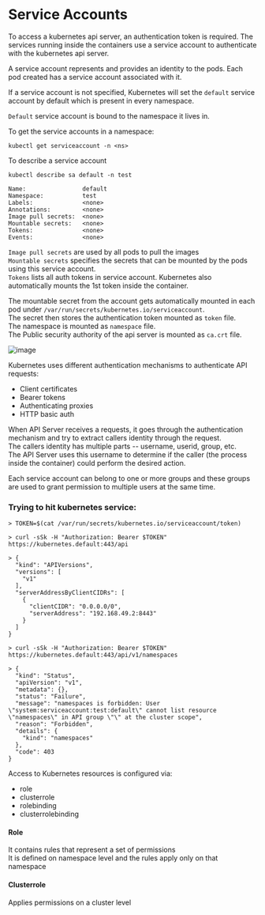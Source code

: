 # Service Accounts

To access a kubernetes api server, an authentication token is required. The services running inside the containers use a service account to authenticate with the kubernetes api server.

A service account represents and provides an identity to the pods. Each pod created has a service account associated with it.

If a service account is not specified, Kubernetes will set the `default` service account by default which is present in every namespace.

`Default` service account is bound to the namespace it lives in.

To get the service accounts in a namespace:
```
kubectl get serviceaccount -n <ns>
```


To describe a service account
```
kubectl describe sa default -n test
```
```
Name:                default
Namespace:           test
Labels:              <none>
Annotations:         <none>
Image pull secrets:  <none>
Mountable secrets:   <none>
Tokens:              <none>
Events:              <none>
```

`Image pull secrets` are used by all pods to pull the images <br>
`Mountable secrets` specifies the secrets that can be mounted by the pods using this service account. <br>
`Tokens` lists all auth tokens in service account. Kubernetes also automatically mounts the 1st token inside the container.


The mountable secret from the account gets automatically mounted in each pod under `/var/run/secrets/kubernetes.io/serviceaccount`. <br>
The secret then stores the authentication token mounted as `token` file.<br>
The namespace is mounted as `namespace` file. <br>
The Public security authority of the api server is mounted as `ca.crt` file.

![image](https://github.com/anushkadeshpande/docker-kubernetes-scratchpad/assets/53345232/0cb2bbb8-ac99-4862-8fd3-e91e2c1d55bb)


Kubernetes uses different authentication mechanisms to authenticate API requests:
- Client certificates
- Bearer tokens
- Authenticating proxies
- HTTP basic auth


When API Server receives a requests, it goes through the authentication mechanism and try to extract callers identity through the request. <br>
The callers identity has multiple parts -- username, userid, group, etc.<br>
The API Server uses this username to determine if the caller (the process inside the container) could perform the desired action.

Each service account can belong to one or more groups and these groups are used to grant permission to multiple users at the same time.


### Trying to hit kubernetes service:

```
> TOKEN=$(cat /var/run/secrets/kubernetes.io/serviceaccount/token)
```
```
> curl -sSk -H "Authorization: Bearer $TOKEN" https://kubernetes.default:443/api

> {
  "kind": "APIVersions",
  "versions": [
    "v1"
  ],
  "serverAddressByClientCIDRs": [
    {
      "clientCIDR": "0.0.0.0/0",
      "serverAddress": "192.168.49.2:8443"
    }
  ]
}
```
```
> curl -sSk -H "Authorization: Bearer $TOKEN" https://kubernetes.default:443/api/v1/namespaces

> {
  "kind": "Status",
  "apiVersion": "v1",
  "metadata": {},
  "status": "Failure",
  "message": "namespaces is forbidden: User \"system:serviceaccount:test:default\" cannot list resource \"namespaces\" in API group \"\" at the cluster scope",
  "reason": "Forbidden",
  "details": {
    "kind": "namespaces"
  },
  "code": 403
}
```


Access to Kubernetes resources is configured via:
- role
- clusterrole
- rolebinding
- clusterrolebinding

#### Role
It contains rules that represent a set of permissions <br>
It is defined on namespace level and the rules apply only on that namespace <br>


#### Clusterrole
Applies permissions on a cluster level

